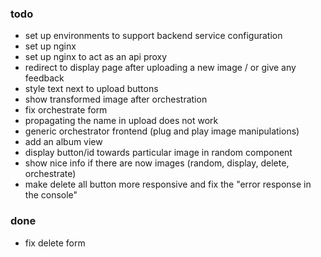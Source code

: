 ### todo
* set up environments to support backend service configuration
* set up nginx
* set up nginx to act as an api proxy
* redirect to display page after uploading a new image / or give any feedback
* style text next to upload buttons
* show transformed image after orchestration
* fix orchestrate form
* propagating the name in upload does not work
* generic orchestrator frontend (plug and play image manipulations)
* add an album view
* display button/id towards particular image in random component
* show nice info if there are now images (random, display, delete, orchestrate)
* make delete all button more responsive and fix the "error response in the console"

### done
* fix delete form

